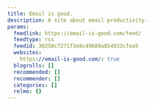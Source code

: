 ```yaml
---
title: Email is good.
description: A site about email productivity.
params:
  feedlink: https://email-is-good.com/feed/
  feedtype: rss
  feedid: 30258c7271f3e8c49689a854033cfea5
  websites:
    https://email-is-good.com/: true
  blogrolls: []
  recommended: []
  recommender: []
  categories: []
  relme: {}
---
```

